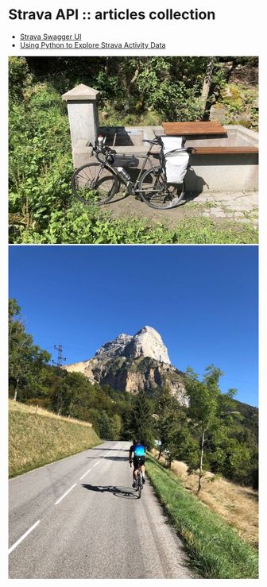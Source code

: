 # Strava API :: articles collection

* [Strava Swagger UI](https://developers.strava.com/playground/)
* [Using Python to Explore Strava Activity Data](https://towardsdatascience.com/using-the-strava-api-and-pandas-to-explore-your-activity-data-d94901d9bfde)

![Grenoble to Nice with 1995 Titanium frame :bike:](to_nice.jpg)
![Dent de Crolles in (So good) Col du Coq :chicken:](col_du_coq.jpg)
